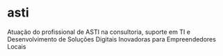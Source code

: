 # asti
Atuação do profissional de ASTI na consultoria, suporte em TI e Desenvolvimento de Soluções Digitais Inovadoras para Empreendedores Locais
